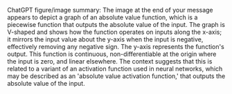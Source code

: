 ChatGPT figure/image summary: The image at the end of your message appears to depict a graph of an absolute value function, which is a piecewise function that outputs the absolute value of the input. The graph is V-shaped and shows how the function operates on inputs along the x-axis; it mirrors the input value about the y-axis when the input is negative, effectively removing any negative sign. The y-axis represents the function's output. This function is continuous, non-differentiable at the origin where the input is zero, and linear elsewhere. The context suggests that this is related to a variant of an activation function used in neural networks, which may be described as an 'absolute value activation function,' that outputs the absolute value of the input.